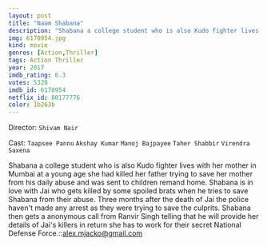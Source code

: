```yaml
---
layout: post
title: "Naam Shabana"
description: "Shabana a college student who is also Kudo fighter lives with her mother in Mumbai at a young age she had killed her father trying to save her mother from his daily abuse and was sent to children remand home. Shabana is in love with Jai who gets killed by some spoiled brats when he tries to save Shabana from their abuse. Three months after the death of Jai the police haven't made any arrest as they were trying to save the culprits. Shabana then g.."
img: 6170954.jpg
kind: movie
genres: [Action,Thriller]
tags: Action Thriller 
year: 2017
imdb_rating: 6.3
votes: 5328
imdb_id: 6170954
netflix_id: 80177776
color: 1b263b
---
```

Director: `Shivam Nair`  

Cast: `Taapsee Pannu` `Akshay Kumar` `Manoj Bajpayee` `Taher Shabbir` `Virendra Saxena` 

Shabana a college student who is also Kudo fighter lives with her mother in Mumbai at a young age she had killed her father trying to save her mother from his daily abuse and was sent to children remand home. Shabana is in love with Jai who gets killed by some spoiled brats when he tries to save Shabana from their abuse. Three months after the death of Jai the police haven't made any arrest as they were trying to save the culprits. Shabana then gets a anonymous call from Ranvir Singh telling that he will provide her details of Jai's killers in return she has to work for their secret National Defense Force.::alex.mjacko@gmail.com